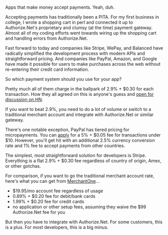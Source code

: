 Apps that make money accept payments. Yeah, duh.

Accepting payments has traditionally been a PITA. For my first business in college,
I wrote a shopping cart in perl and connected it up to Authorize.Net's proprietary
and clumsy (at the time) payment gateway. Almost all of my coding efforts went towards 
wiring up the shopping cart and handling errors from Authorize.Net.

Fast forward to today and companies like Stripe, WePay, and Balanced have radically 
simplified the development process with modern APIs and straightforward pricing.
And companies like PayPal, Amazon, and Google have made it possible for users to make 
purchases across the web without re-entering their credit card information.

So which payment system should you use for your app?

Pretty much all of them charge in the ballpark of 2.9% + $0.30 for each transaction.
How they all agreed on this is anyone's guess and [open for discussion on HN](https://news.ycombinator.com/item?id=6533653).

If you want to beat 2.9%, you need to do a lot of volume or switch to a traditional 
merchant account and integrate with Authorize.Net or similar gateway.

There's one notable exception, PayPal has tiered pricing for micropayments. 
You can [apply](https://www.paypal.com/webapps/mpp/paypal-payments-advanced) for a 
5% + $0.05 fee for transactions under $10. However, you'll get hit with an 
additional 2.5% currency conversion rate and 1% fee to accept payments from 
other countries.

The simplest, most straightforward solution for developers is Stripe. Everything 
is a flat 2.9% + $0.30 fee regardless of country of origin, Amex, or other gotchas.

For comparison, if you want to go the traditional merchant account rate, here's 
what you can get from [MerchantOne](http://www.merchantone.com/)...

* $19.95/mo account fee regardless of usage
* 0.89% + $0.20 fee for debit/bank cards
* 1.99% + $0.20 fee for credit cards
* no application or other setup fees, assuming they waive the $99 Authorize.Net fee for you

But then you have to integrate with Authorize.Net. For some customers, this is a plus.
For most developers, this is a big minus.




